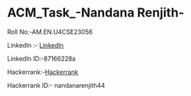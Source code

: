 # ACM_Task_-Nandana Renjith-

Roll No:-AM.EN.U4CSE23056

LinkedIn :- [LinkedIn](https://www.linkedin.com/in/nandana-renjith-87166228a/)

LinkedIn ID:-87166228a 

Hackerrank:-[Hackerrank](https://www.hackerrank.com/nandanarenjith44)


Hackerrank ID:- nandanarenjith44

